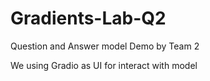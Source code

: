 # Gradients-Lab-Q2

Question and Answer model Demo by Team 2

We using Gradio as UI for interact with model

